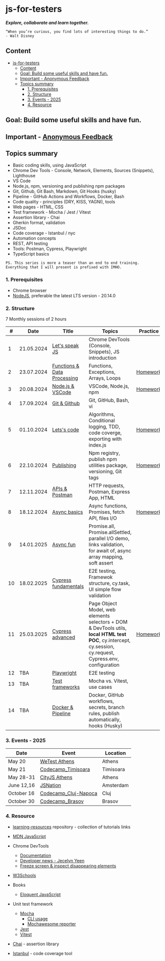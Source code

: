 # js-for-testers

**_Explore, collaborate and learn together._**

```text
“When you’re curious, you find lots of interesting things to do.”
- Walt Disney
```

## Content

- [js-for-testers](#js-for-testers)
  - [Content](#content)
  - [Goal: Build some useful skills and have fun.](#goal-build-some-useful-skills-and-have-fun)
  - [Important - Anonymous Feedback](#important---anonymous-feedback)
  - [Topics summary](#topics-summary)
    - [1. Prerequisites](#1-prerequisites)
    - [2. Structure](#2-structure)
    - [3. Events - 2025](#3-events---2025)
    - [4. Resource](#4-resource)

## Goal: Build some useful skills and have fun.

## Important - [Anonymous Feedback](https://testutils.com/feedback)

## Topics summary

- Basic coding skills, using JavaScript
- Chrome Dev Tools - Console, Network, Elements, Sources (Snippets), Lighthouse
- VS Code
- Node.js, npm, versioning and publishing npm packages
- Git, Github, Git Bash, Markdown, Git Hooks (husky)
- Pipeline - GitHub Actions and Workflows, Docker, Bash
- Code quality - principles (DRY, KISS, YAGNI), tools
- Web pages - HTML, CSS
- Test framework - Mocha / Jest / Vitest
- Assertion library - Chai
- Gherkin format, validation
- JSDoc
- Code coverage - Istanbul / nyc
- Automation concepts
- REST, API testing
- Tools: Postman, Cypress, Playwright
- TypeScript basics

`PS. This series is more a teaser than an end to end training. Everything that I will present is prefixed with IMHO.`

### 1. Prerequisites

- Chrome browser
- [NodeJS](https://nodejs.org/en/download), preferable the latest LTS version - 20.14.0

### 2. Structure

7 Monthly sessions of 2 hours

| #   | Date       | Title                                                 | Topics                                                                                                                                                      | Practice                                        |
| --- | ---------- | ----------------------------------------------------- | ----------------------------------------------------------------------------------------------------------------------------------------------------------- | ----------------------------------------------- |
| 1   | 21.05.2024 | [Let's speak JS](./sessions/session1.md)              | Chrome DevTools (Console, Snippets), JS introduction                                                                                                        |                                                 |
| 2   | 23.07.2024 | [Functions & Data Processing](./sessions/session2.md) | Functions, Exceptions, Arrays, Loops                                                                                                                        | [Homework](./sessions/session2.md#4-homework)   |
| 3   | 20.08.2024 | [Node.js & VSCode](./sessions/session3.md)            | VSCode, Node.js, npm                                                                                                                                        | [Homework](./sessions/session3.md#4-homework)   |
| 4   | 17.09.2024 | [Git & Github](./sessions/session4.md)                | Git, GitHub, Bash, vi                                                                                                                                       |                                                 |
| 5   | 01.10.2024 | [Lets's code](./sessions/session5.md)                 | Algorithms, Conditional logging, TDD, code coverge, exporting with index.js                                                                                 | [Homework](./sessions/session5.md#7-homework)   |
| 6   | 22.10.2024 | [Publishing](./sessions/session6.md)                  | Npm registry, publish npm utilities package, versioning, Git tags                                                                                           | [Homework](./sessions/session6.md#8-homework)   |
| 7   | 12.11.2024 | [APIs & Postman](./sessions/session7.md)              | HTTP requests, Postman, Express App, HTML                                                                                                                   |                                                 |
| 8   | 18.12.2024 | [Async basics](./sessions/session8.md)                | Async functions, Promises, fetch API, files I/O                                                                                                             | [Homework](./sessions/session8.md/#8-homework)  |
| 9   | 14.01.2025 | [Async fun](./sessions/session9.md)                   | Promise.all, Promise.allSettled, parallel I/O demo, links validation, for await of, async array mapping, soft assert                                        |                                                 |
| 10  | 18.02.2025 | [Cypress fundamentals](./sessions/session10.md)       | E2E testing, Framewok structure, cy.task, UI simple flow validation                                                                                         |                                                 |
| 11  | 25.03.2025 | [Cypress advanced](./sessions/session11.md)           | Page Object Model, web elements selectors + DOM & DevTools utils, **local HTML test POC**, cy.intercept, cy.session, cy.request, Cypress.env, configuration | [Homework](./sessions/session11.md/#3-homework) |
| 12  | TBA        | [Playwright](./sessions/session12.md)                 | E2E testing                                                                                                                                                 |                                                 |
| 13  | TBA        | [Test frameworks](./sessions/session13.md)            | Mocha vs. Vitest, use cases                                                                                                                                 |                                                 |
| 14  | TBA        | [Docker & Pipeline](./sessions/session14.md)          | Docker, GitHub workflows, secrets, branch rules, publish automatically, hooks (Husky)                                                                       |                                                 |

### 3. Events - 2025

| Date       | Event                                                                         | Location  |
| ---------- | ----------------------------------------------------------------------------- | --------- |
| May 20     | [WeTest Athens](https://www.eventora.com/en/Events/wetestathens-2025)         | Athens    |
| May 21     | [Codecamp_Timisoara](https://codecamp.ro/conferences/codecamp_timisoara/)     | Timisoara |
| May 28-31  | [CityJS Athens](https://greece.cityjsconf.org/)                               | Athens    |
| June 12,16 | [JSNation](https://jsnation.com/)                                             | Amsterdam |
| October 16 | [Codecamp_Cluj-Napoca](https://codecamp.ro/conferences/codecamp_cluj-napoca/) | Cluj      |
| October 30 | [Codecamp_Brasov](https://codecamp.ro/conferences/codecamp_brasov/)           | Brasov    |

### 4. Resource

- [learning-resources](https://github.com/danrusu/learning-resources) repository - collection of tutorials links

- [MDN JavaScript](https://developer.mozilla.org/en-US/docs/Web/JavaScript)

- Chrome DevTools

  - [Documentation](https://developer.chrome.com/docs/devtools)
  - [Developer news - Jecelyn Yeen](https://www.linkedin.com/in/jecfish/)
  - [Freeze screen & inspect disappearing elements](https://www.youtube.com/watch?v=Qzmb9bdNzZ4)

- [W3Schools](https://www.w3schools.com/js/)

- Books

  - [Eloquent JavaScript](https://eloquentjavascript.net/)

- Unit test framework

  - [Mocha](https://mochajs.org/)
    - [CLI usage](https://mochajs.org/#command-line-usage)
    - [Mochawesome reporter](https://www.npmjs.com/package/mochawesome)
  - [Jest](https://jestjs.io/)
  - [Vitest](https://vitest.dev/)

- [Chai](https://www.chaijs.com/) - assertion library

- [Istanbul](https://github.com/istanbuljs/nyc) - code coverage tool
